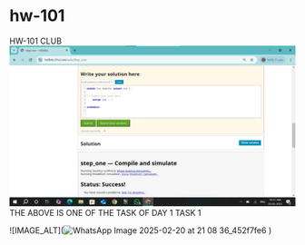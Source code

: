 # hw-101
HW-101 CLUB
![IMAGE ALT](https://github.com/SankaraSubramanian1012/hw-101/blob/8a780b9f3134538a129a2790fe3fb8c164666b14/TASK%20-%201/WhatsApp%20Image%202025-02-20%20at%2010.28.11_fc30c242.jpg)
THE ABOVE IS ONE OF THE TASK OF DAY 1 TASK 1


![IMAGE_ALT](![WhatsApp Image 2025-02-20 at 21 08 36_452f7fe6](https://github.com/user-attachments/assets/7da7e696-0f8e-4c74-96b3-7b730d1a4b01)
)
